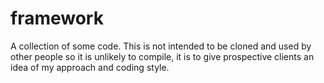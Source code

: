 # framework
A collection of some code. This is not intended to be cloned and used by other people so it is unlikely to compile, it is to give prospective clients an idea of my approach and coding style.

